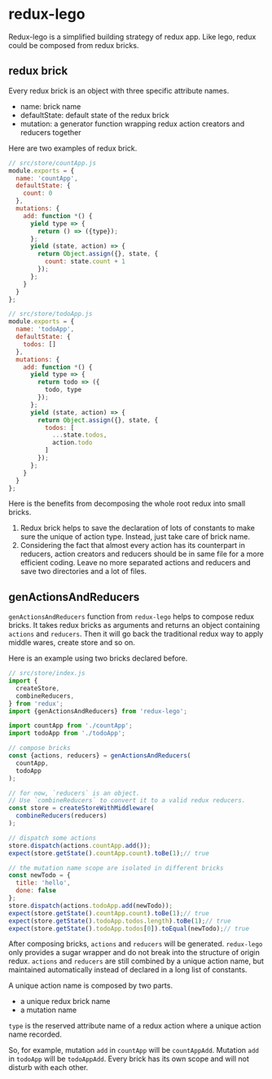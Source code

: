 # redux-lego
Redux-lego is a simplified building strategy of redux app. Like lego, redux could be composed from redux bricks.

## redux brick
Every redux brick is an object with three specific attribute names.
* name: brick name
* defaultState: default state of the redux brick
* mutation: a generator function wrapping redux action creators and reducers together

Here are two examples of redux brick.
```js
// src/store/countApp.js
module.exports = {
  name: 'countApp',
  defaultState: {
    count: 0
  },
  mutations: {
    add: function *() {
      yield type => {
        return () => ({type});
      };
      yield (state, action) => {
        return Object.assign({}, state, {
          count: state.count + 1
        });
      };
    }
  }
};

// src/store/todoApp.js
module.exports = {
  name: 'todoApp',
  defaultState: {
    todos: []
  },
  mutations: {
    add: function *() {
      yield type => {
        return todo => ({
          todo, type
        });
      };
      yield (state, action) => {
        return Object.assign({}, state, {
          todos: [
            ...state.todos,
            action.todo
          ]
        });
      };
    }
  }
};
```
Here is the benefits from decomposing the whole root redux into small bricks.

1. Redux brick helps to save the declaration of lots of constants to make sure the unique of action type. Instead, just take care of brick name.
2. Considering the fact that almost every action has its counterpart in reducers, action creators and reducers should be in same file for a more efficient coding. Leave no more separated actions and reducers and save two directories and a lot of files.

## genActionsAndReducers
`genActionsAndReducers` function from `redux-lego` helps to compose redux bricks. It takes redux bricks as arguments and returns an object containing `actions` and `reducers`. Then it will go back the traditional redux way to apply middle wares, create store and so on.

Here is an example using two bricks declared before.
```js
// src/store/index.js
import {
  createStore,
  combineReducers,
} from 'redux';
import {genActionsAndReducers} from 'redux-lego';

import countApp from './countApp';
import todoApp from './todoApp';

// compose bricks
const {actions, reducers} = genActionsAndReducers(
  countApp,
  todoApp
);

// for now, `reducers` is an object.
// Use `combineReducers` to convert it to a valid redux reducers.
const store = createStoreWithMiddleware(
  combineReducers(reducers)
);

// dispatch some actions
store.dispatch(actions.countApp.add());
expect(store.getState().countApp.count).toBe(1);// true

// the mutation name scope are isolated in different bricks
const newTodo = {
  title: 'hello',
  done: false
};
store.dispatch(actions.todoApp.add(newTodo));
expect(store.getState().countApp.count).toBe(1);// true
expect(store.getState().todoApp.todos.length).toBe(1);// true
expect(store.getState().todoApp.todos[0]).toEqual(newTodo);// true
```
After composing bricks, `actions` and `reducers` will be generated. `redux-lego` only provides a sugar wrapper and do not break into the structure of origin redux. `actions` and `reducers` are still combined by a unique action name, but maintained automatically instead of declared in a long list of constants.

A unique action name is composed by two parts.
* a unique redux brick name
* a mutation name

`type` is the reserved attribute name of a redux action where a unique action name recorded.

So, for example, mutation `add` in `countApp` will be `countAppAdd`. Mutation `add` in `todoApp` will be `todoAppAdd`. Every brick has its own scope and will not disturb with each other.
